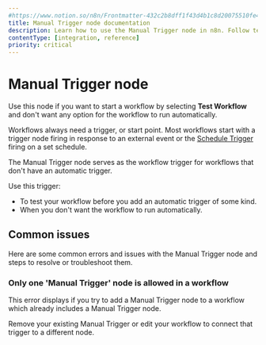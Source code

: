 ```yaml
---
#https://www.notion.so/n8n/Frontmatter-432c2b8dff1f43d4b1c8d20075510fe4
title: Manual Trigger node documentation
description: Learn how to use the Manual Trigger node in n8n. Follow technical documentation to integrate Manual Trigger node into your workflows.
contentType: [integration, reference]
priority: critical
---
```


# Manual Trigger node

Use this node if you want to start a workflow by selecting **Test Workflow** and don't want any option for the workflow to run automatically.

Workflows always need a trigger, or start point. Most workflows start with a trigger node firing in response to an external event or the [Schedule Trigger](/integrations/builtin/core-nodes/n8n-nodes-base.scheduletrigger/) firing on a set schedule.

The Manual Trigger node serves as the workflow trigger for workflows that don't have an automatic trigger.

Use this trigger:

* To test your workflow before you add an automatic trigger of some kind.
* When you don't want the workflow to run automatically.

## Common issues

Here are some common errors and issues with the Manual Trigger node and steps to resolve or troubleshoot them.

<!-- vale off -->
### Only one 'Manual Trigger' node is allowed in a workflow
<!-- vale on -->

This error displays if you try to add a Manual Trigger node to a workflow which already includes a Manual Trigger node.

Remove your existing Manual Trigger or edit your workflow to connect that trigger to a different node.
